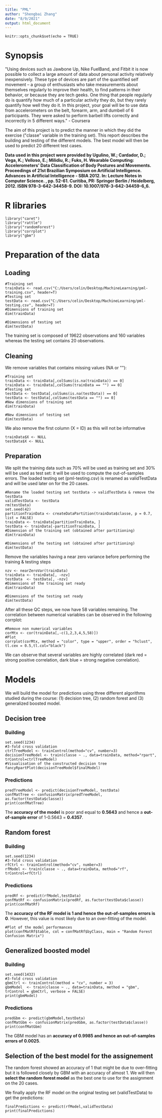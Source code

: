 ```yaml
---
title: "PML"
author: "Shengbai Zhang"
date: "8/9/2021"
output: html_document
---
```


```{r setup, include=FALSE}
knitr::opts_chunk$set(echo = TRUE)
```

# Synopsis

"Using devices such as Jawbone Up, Nike FuelBand, and Fitbit it is now possible to collect a large amount of data about personal activity relatively inexpensively. These type of devices are part of the quantified self movement – a group of enthusiasts who take measurements about themselves regularly to improve their health, to find patterns in their behavior, or because they are tech geeks. One thing that people regularly do is quantify how much of a particular activity they do, but they rarely quantify how well they do it. In this project, your goal will be to use data from accelerometers on the belt, forearm, arm, and dumbell of 6 participants. They were asked to perform barbell lifts correctly and incorrectly in 5 different ways." - Coursera

The aim of this project is to predict the manner in which they did the exercise ("classe" variable in the training set). This report describes the building and testing of the different models. The best model will then be used to predict 20 different test cases. 

**Data used in this project were provided by Ugulino, W.; Cardador, D.; Vega, K.; Velloso, E.; Milidiu, R.; Fuks, H. Wearable Computing: Accelerometers' Data Classification of Body Postures and Movements. Proceedings of 21st Brazilian Symposium on Artificial Intelligence. Advances in Artificial Intelligence - SBIA 2012. In: Lecture Notes in Computer Science. , pp. 52-61. Curitiba, PR: Springer Berlin / Heidelberg, 2012. ISBN 978-3-642-34458-9. DOI: 10.1007/978-3-642-34459-6_6.**

# R libraries
```{r}
library("caret")
library("rattle")
library("randomForest")
library("corrplot")
library("gbm")
```

# Preparation of the data

## Loading
```{r}
#Training set
trainData <- read.csv("C:/Users/celin/Desktop/MachineLearning/pml-training.csv", header=T)
#Testing set
testData <- read.csv("C:/Users/celin/Desktop/MachineLearning/pml-testing.csv", header=T)
#Dimensions of training set
dim(trainData)
```
```{r}
#Dimensions of testing set
dim(testData)
```
The training set is composed of 19622 observations and 160 variables whereas the testing set contains 20 observations.

## Cleaning

We remove variables that contains missing values (NA or ""):
```{r}
#Training set
trainData <- trainData[,colSums(is.na(trainData)) == 0]
trainData <- trainData[,colSums(trainData == "") == 0]
#Testing set
testData <- testData[,colSums(is.na(testData)) == 0]
testData <- testData[,colSums(testData == "") == 0]
#New dimensions of training set
dim(trainData)
```
```{r}
#New dimensions of testing set
dim(testData)
```
We also remove the first column (X = ID) as this will not be informative
```{r}
trainData$X <- NULL
testData$X <- NULL
```

## Preparation
We split the training data such as 70% will be used as training set and 30% will be used as test set: it will be used to compute the out-of-samples errors.
The loaded testing set (pml-testing.csv) is renamed as validTestData and will be used later on for the 20 cases.
```{r}
#Rename the loaded testing set testData -> validTestData & remove the testData 
validTestData <- testData
rm(testData)
set.seed(42) 
partitionTrainData <- createDataPartition(trainData$classe, p = 0.7, list = FALSE)
trainData <- trainData[partitionTrainData, ]
testData <- trainData[-partitionTrainData, ]
#Dimension of the training set (obtained after partitioning)
dim(trainData)
```
```{r}
#Dimensions of the testing set (obtained after partitioning)
dim(testData)
```
Remove the variables having a near zero variance before performing the training & testing steps
```{r}
nzv <- nearZeroVar(trainData)
trainData <- trainData[, -nzv]
testData  <- testData[, -nzv]
#Dimensions of the training set ready
dim(trainData)
```
```{r}
#Dimensions of the testing set ready
dim(testData)
```
After all these QC steps, we now have 58 variables remaining. The correlation between numerical variables can be observed in the following corrplot:
```{r}
#Remove non numerical variables
corMtx <- cor(trainData[,-c(1,2,3,4,5,58)])
#Plot
corrplot(corMtx, method = "color", type = "upper", order = "hclust", tl.cex = 0.5,tl.col="black")
```
We can observe that several variables are highly correlated (dark red = strong positive correlation, dark blue = strong negative correlation).

# Models

We will build the model for predictions using three different algorithms studied during the course: (1) decision tree, (2) random forest and (3) generalized boosted model.

## Decision tree

### Building
```{r}
set.seed(1234)
#3-fold cross validation
ctrlTreeModel <- trainControl(method="cv", number=3)
decisionTreeModel <- train(classe ~ ., data=trainData, method="rpart", trControl=ctrlTreeModel)
#Visualisation of the constructed decision tree
fancyRpartPlot(decisionTreeModel$finalModel)
```

### Predictions
```{r}
predTreeModel <- predict(decisionTreeModel, testData)
confMatTree <- confusionMatrix(predTreeModel, as.factor(testData$classe))
print(confMatTree)
```
The **accuracy of the model** is poor and equal to **0.5643** and hence a **out-of-sample error** of 1-0.5643 = **0.4357**.

## Random forest

### Building
```{r}
set.seed(1234)
#3-fold cross validation
rfCtrl <- trainControl(method="cv", number=3)
rfModel <- train(classe ~ ., data=trainData, method="rf", trControl=rfCtrl)
```

### Predictions
```{r}
predRf <- predict(rfModel,testData)
confMatRf <- confusionMatrix(predRf, as.factor(testData$classe))
print(confMatRf)
```
The **accuracy of the RF model is 1 and hence the out-of-samples errors is 0**. However, this value is most likely due to an over-fitting of the model.
```{r}
#Plot of the model performances
plot(confMatRf$table, col = confMatRf$byClass, main = "Random Forest Confusion Matrix")
```


## Generalized boosted model

### Building
```{r}
set.seed(1432)
#3-fold cross validation
gbmCtrl <- trainControl(method = "cv", number = 3)
gbmModel  <- train(classe ~ ., data=trainData, method = "gbm", trControl = gbmCtrl, verbose = FALSE)
print(gbmModel)
```

### Predictions
```{r}
predGbm <- predict(gbmModel,testData)
confMatGbm <- confusionMatrix(predGbm, as.factor(testData$classe))
print(confMatGbm)
```
The GBM model has an **accuracy of 0.9985 and hence an out-of-samples errors of 0.0025**.

## Selection of the best model for the assignement

The random forest showed an accuracy of 1 that might be due to over-fitting but it is followed closely by GBM with an accuracy of almost 1. We will then **select the random forest model** as the best one to use for the assignment on the 20 cases.

We finally apply the RF model on the original testing set (validTestData) to get the predictions:
```{r}
finalPredictions <- predict(rfModel,validTestData)
print(finalPredictions)
```